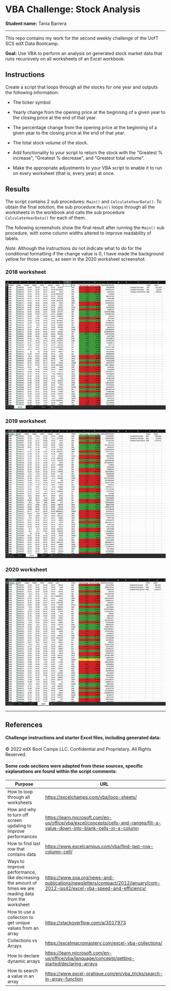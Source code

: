 # VBA Challenge: Stock Analysis

**Student name:** Tania Barrera

---

This repo contains my work for the second weekly challenge of the UofT SCS edX Data Bootcamp.

**Goal:** Use VBA to perform an analysis on generated stock market data that runs recursively on all worksheets of an Excel workbook.

## Instructions

Create a script that loops through all the stocks for one year and outputs the following information:

- The ticker symbol

- Yearly change from the opening price at the beginning of a given year to the closing price at the end of that year.

- The percentage change from the opening price at the beginning of a given year to the closing price at the end of that year.

- The total stock volume of the stock.

- Add functionality to your script to return the stock with the "Greatest % increase", "Greatest % decrease", and "Greatest total volume".

- Make the appropriate adjustments to your VBA script to enable it to run on every worksheet (that is, every year) at once.

## Results

The script contains 2 sub procedures: `Main()` and `CalculateYearData()`. To obtain the final solution, the sub procedure `Main()` loops through all the worksheets in the workbook and calls the sub procedure `CalculateYearData()` for each of them. 

The following screenshots show the final result after running the `Main()` sub procedure, with some column widths altered to improve readability of labels.

*Note:* Although the instructions do not indicate what to do for the conditional formatting if the change value is 0, I have made the background yellow for those cases, as seen in the 2020 worksheet screenshot.

### 2018 worksheet

![2018_worksheet_solution](./screenshots/2018_worksheet_solution_tsbarr.png)

### 2019 worksheet

![2019_worksheet_solution](./screenshots/2019_worksheet_solution_tsbarr.png)

### 2020 worksheet

![2020_worksheet_solution](./screenshots/2020_worksheet_solution_tsbarr.png)

---

## References

#### Challenge instructions and starter Excel files, including generated data:  

© 2022 edX Boot Camps LLC. Confidential and Proprietary. All Rights Reserved.

#### Some code sections were adapted from these sources, specific explanations are found within the script comments:

| Purpose                            	| URL                                      	|
|------------------------------------	|------------------------------------------	|
| How to loop through all worksheets 	| https://excelchamps.com/vba/loop-sheets/ 	|
| How and why to turn off screen updating to improve performances	| https://learn.microsoft.com/en-us/office/vba/excel/concepts/cells-and-ranges/fill-a-value-down-into-blank-cells-in-a-column	|
| How to find last row that contains data	| https://www.excelcampus.com/vba/find-last-row-column-cell/	|
| Ways to improve performance, like decreasing the amount of times we are reading data from the worksheet	| https://www.soa.org/news-and-publications/newsletters/compact/2012/january/com-2012-iss42/excel-vba-speed-and-efficiency/	|
| How to use a collection to get unique values from an array	| https://stackoverflow.com/a/3017973	|
| Collections vs Arrays	| https://excelmacromastery.com/excel-vba-collections/	|
| How to declare dynamic arrays	| https://learn.microsoft.com/en-us/office/vba/language/concepts/getting-started/declaring-arrays	|
| How to search a value in an array	| https://www.excel-pratique.com/en/vba_tricks/search-in-array-function	|

